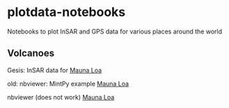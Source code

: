 # plotdata-notebooks
Notebooks to plot InSAR and GPS data for various places around the world

## Volcanoes
Gesis: InSAR data for [Mauna Loa](https://notebooks.gesis.org/binder/jupyter/user/geodesymiami-plotdata-notebooks-arqi71p9/notebooks/run_MaunaLoa.ipynb)

old:
nbviewer:  MintPy example  [Mauna Loa](https://nbviewer.jupyter.org/github/insarlab/MintPy-tutorial/blob/main/visualization/plot_coherence_matrix.ipynb)

nbviewer (does not work) [Mauna Loa](https://nbviewer.jupyter.org/github.com/geodesymiami/plotdata-notebooks/blob/main/run_MaunaLoa.ipynb)


